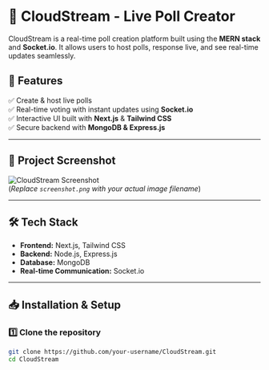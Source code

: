 # 🌟 CloudStream - Live Poll Creator  

CloudStream is a real-time poll creation platform built using the **MERN stack** and **Socket.io**. It allows users to host polls, response live, and see real-time updates seamlessly.  

## 🚀 Features  
✅ Create & host live polls  
✅ Real-time voting with instant updates using **Socket.io**  
✅ Interactive UI built with **Next.js** & **Tailwind CSS**  
✅ Secure backend with **MongoDB & Express.js**  

---

## 📸 Project Screenshot  
![CloudStream Screenshot](screenshot.png)  
(*Replace `screenshot.png` with your actual image filename*)  

---

## 🛠️ Tech Stack  
- **Frontend:** Next.js, Tailwind CSS  
- **Backend:** Node.js, Express.js  
- **Database:** MongoDB  
- **Real-time Communication:** Socket.io  

---

## 📥 Installation & Setup  

### 1️⃣ Clone the repository  
```bash
git clone https://github.com/your-username/CloudStream.git
cd CloudStream
